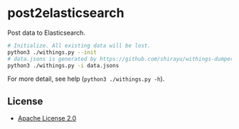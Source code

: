 
# post2elasticsearch

Post data to Elasticsearch.

```sh
# Initialize. All existing data will be lost.
python3 ./withings.py --init
# data.jsons is generated by https://github.com/shirayu/withings-dumper
python3 ./withings.py -i data.jsons
```

For more detail, see help (``python3 ./withings.py -h``).

## License
- [Apache License 2.0](http://www.apache.org/licenses/LICENSE-2.0)

